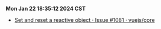 **Mon Jan 22 18:35:12 2024 CST**
* [Set and reset a reactive object · Issue #1081 · vuejs/core](https://github.com/vuejs/core/issues/1081#issuecomment-621385050)
